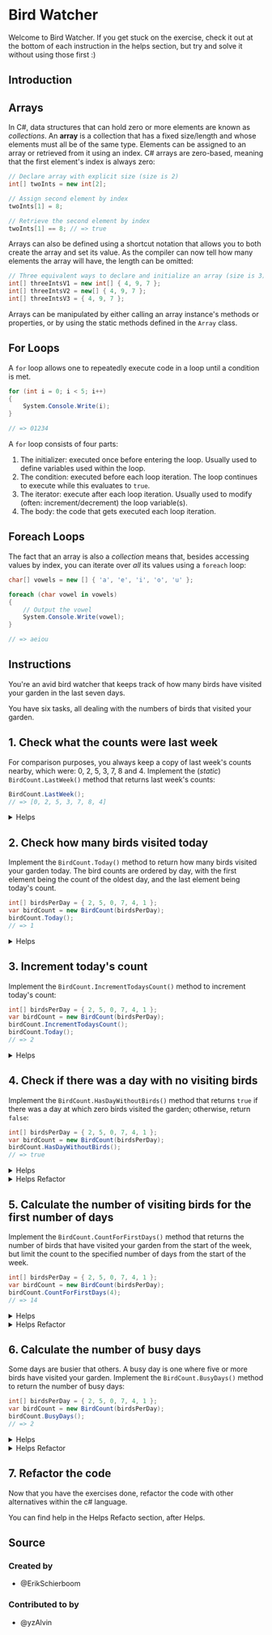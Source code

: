 # Bird Watcher

Welcome to Bird Watcher.
If you get stuck on the exercise, check it out at the bottom of each instruction in the helps section, but try and solve it without using those first :)

## Introduction

## Arrays

In C#, data structures that can hold zero or more elements are known as _collections_. An **array** is a collection that has a fixed size/length and whose elements must all be of the same type. Elements can be assigned to an array or retrieved from it using an index. C# arrays are zero-based, meaning that the first element's index is always zero:

```csharp
// Declare array with explicit size (size is 2)
int[] twoInts = new int[2];

// Assign second element by index
twoInts[1] = 8;

// Retrieve the second element by index
twoInts[1] == 8; // => true
```

Arrays can also be defined using a shortcut notation that allows you to both create the array and set its value. As the compiler can now tell how many elements the array will have, the length can be omitted:

```csharp
// Three equivalent ways to declare and initialize an array (size is 3)
int[] threeIntsV1 = new int[] { 4, 9, 7 };
int[] threeIntsV2 = new[] { 4, 9, 7 };
int[] threeIntsV3 = { 4, 9, 7 };
```

Arrays can be manipulated by either calling an array instance's methods or properties, or by using the static methods defined in the `Array` class.

## For Loops

A `for` loop allows one to repeatedly execute code in a loop until a condition is met.

```csharp
for (int i = 0; i < 5; i++)
{
    System.Console.Write(i);
}

// => 01234
```

A `for` loop consists of four parts:

1. The initializer: executed once before entering the loop. Usually used to define variables used within the loop.
2. The condition: executed before each loop iteration. The loop continues to execute while this evaluates to `true`.
3. The iterator: execute after each loop iteration. Usually used to modify (often: increment/decrement) the loop variable(s).
4. The body: the code that gets executed each loop iteration.

## Foreach Loops

The fact that an array is also a _collection_ means that, besides accessing values by index, you can iterate over _all_ its values using a `foreach` loop:

```csharp
char[] vowels = new [] { 'a', 'e', 'i', 'o', 'u' };

foreach (char vowel in vowels)
{
    // Output the vowel
    System.Console.Write(vowel);
}

// => aeiou
```

## Instructions

You're an avid bird watcher that keeps track of how many birds have visited your garden in the last seven days.

You have six tasks, all dealing with the numbers of birds that visited your garden.

## 1. Check what the counts were last week

For comparison purposes, you always keep a copy of last week's counts nearby, which were: 0, 2, 5, 3, 7, 8 and 4. Implement the (_static_) `BirdCount.LastWeek()` method that returns last week's counts:

```csharp
BirdCount.LastWeek();
// => [0, 2, 5, 3, 7, 8, 4]
```
<details>
  <summary>Helps</summary>
  <ul>
<li>As this method does _not_ depend on the current week's count, it is defined as a  <a href="https://www.oreilly.com/library/view/programming-c/0596001177/ch04s03.html">`static` method</a>.</li>  
<li> There are <a href="https://learn.microsoft.com/en-us/dotnet/csharp/language-reference/builtin-types/arrays#single-dimensional-arrays">several ways to define an array</a></li></ul>
</details>

## 2. Check how many birds visited today

Implement the `BirdCount.Today()` method to return how many birds visited your garden today. The bird counts are ordered by day, with the first element being the count of the oldest day, and the last element being today's count.

```csharp
int[] birdsPerDay = { 2, 5, 0, 7, 4, 1 };
var birdCount = new BirdCount(birdsPerDay);
birdCount.Today();
// => 1
```
<details>
  <summary>Helps</summary>
  <ul>
<li>Remember that the counts are ordered by day from oldest to most recent, with the last element representing today.</li>  
<li>Accessing the last element can be done either by using its (fixed) index (remember to start counting from zero) or by calculating its index using the <a href="https://learn.microsoft.com/en-us/dotnet/api/system.array.length?view=net-8.0">array's size</a>/li></ul>
</details>

## 3. Increment today's count

Implement the `BirdCount.IncrementTodaysCount()` method to increment today's count:

```csharp
int[] birdsPerDay = { 2, 5, 0, 7, 4, 1 };
var birdCount = new BirdCount(birdsPerDay);
birdCount.IncrementTodaysCount();
birdCount.Today();
// => 2
```
<details>
  <summary>Helps</summary>
  <ul>
<li>Remember that the counts are ordered by day from oldest to most recent, with the last element representing today.</li>  
<li>You can use the <a href="https://learn.microsoft.com/en-us/dotnet/csharp/language-reference/proposals/csharp-8.0/ranges#systemindex">Range</a>  to solve this exercise./li></ul>
</details>


## 4. Check if there was a day with no visiting birds

Implement the `BirdCount.HasDayWithoutBirds()` method that returns `true` if there was a day at which zero birds visited the garden; otherwise, return `false`:

```csharp
int[] birdsPerDay = { 2, 5, 0, 7, 4, 1 };
var birdCount = new BirdCount(birdsPerDay);
birdCount.HasDayWithoutBirds();
// => true
```
<details>
  <summary>Helps</summary>
  <ul> 
<li>If you have done it with ^ you only have to add after the array/li></ul>
</details>

<details>
  <summary>Helps Refactor</summary>
  <ul>
<li>You can use <a href="https://learn.microsoft.com/es-es/dotnet/api/system.array.indexof?view=net-8.0">Array.IndexOf</a>.</li>  
</ul>
</details>

## 5. Calculate the number of visiting birds for the first number of days

Implement the `BirdCount.CountForFirstDays()` method that returns the number of birds that have visited your garden from the start of the week, but limit the count to the specified number of days from the start of the week.

```csharp
int[] birdsPerDay = { 2, 5, 0, 7, 4, 1 };
var birdCount = new BirdCount(birdsPerDay);
birdCount.CountForFirstDays(4);
// => 14
```

<details>
  <summary>Helps</summary>
  <ul> 
<li>A variable can be used to hold the count for the number of visiting birds.</li>
<li>The array can be iterated over using a <a href="https://learn.microsoft.com/en-us/dotnet/csharp/language-reference/statements/iteration-statements">for loop </a></li>
<li>The variable can be updated inside the loop.</li>
<li>Remember: arrays are indexed from `0`.</li>
</ul>
</details>

<details>
  <summary>Helps Refactor</summary>
  <ul>
<li>You can use <a href="https://learn.microsoft.com/es-es/dotnet/api/system.math.min?view=net-8.0">Math.Min</a> and <a href="https://learn.microsoft.com/es-es/dotnet/api/system.linq.enumerable.sum?view=net-8.0">Sum</a></li>  
</ul>
</details>

## 6. Calculate the number of busy days

Some days are busier that others. A busy day is one where five or more birds have visited your garden.
Implement the `BirdCount.BusyDays()` method to return the number of busy days:

```csharp
int[] birdsPerDay = { 2, 5, 0, 7, 4, 1 };
var birdCount = new BirdCount(birdsPerDay);
birdCount.BusyDays();
// => 2
```

<details>
  <summary>Helps</summary>
  <ul> 
<li>A variable can be used to hold the number of busy days.</li>
<li>The array can be iterated over using a <a href="https://learn.microsoft.com/en-us/dotnet/csharp/language-reference/statements/iteration-statements">for loop </a></li>
<li>The variable can be updated inside the loop.</li>
<li>A <a href="https://learn.microsoft.com/en-us/dotnet/csharp/language-reference/statements/selection-statements">conditional statement</a> can be used inside the loop.</li>
</ul>
</details>

<details>
  <summary>Helps Refactor</summary>
  <ul>
<li>You can use <a href="https://learn.microsoft.com/es-es/dotnet/api/system.array.findall?view=net-8.0">Array.FindAll</a></li>  
</ul>
</details>

## 7. Refactor the code
Now that you have the exercises done, refactor the code with other alternatives within the c# language.

You can find help in the Helps Refacto section, after Helps.


## Source

### Created by

- @ErikSchierboom

### Contributed to by

- @yzAlvin
